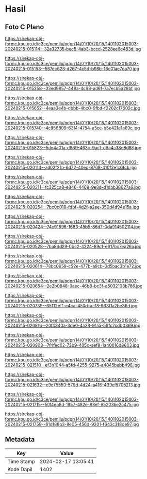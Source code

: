 # Hasil

## Foto C Plano

https://sirekap-obj-formc.kpu.go.id/c3ce/pemilu/pdpr/14/01/10/20/15/1401102015003-20240215-015114--32a32735-bec5-4ab3-bccd-2528ee6c483d.jpg

https://sirekap-obj-formc.kpu.go.id/c3ce/pemilu/pdpr/14/01/10/20/15/1401102015003-20240215-015153--567ec628-d267-4c5d-b98b-16c01ae7da70.jpg

https://sirekap-obj-formc.kpu.go.id/c3ce/pemilu/pdpr/14/01/10/20/15/1401102015003-20240215-015258--33ed9857-448a-4c63-ad61-7a7ecb5a28bf.jpg

https://sirekap-obj-formc.kpu.go.id/c3ce/pemilu/pdpr/14/01/10/20/15/1401102015003-20240215-015652--4eaa3e4b-dbbb-4bc0-9fbd-f2202c17602c.jpg

https://sirekap-obj-formc.kpu.go.id/c3ce/pemilu/pdpr/14/01/10/20/15/1401102015003-20240215-015740--4c856809-63f4-4754-a5ce-b5e421e1a69c.jpg

https://sirekap-obj-formc.kpu.go.id/c3ce/pemilu/pdpr/14/01/10/20/15/1401102015003-20240215-015823--5de4a01a-d869-463c-9ac1-d6a4a38e8d88.jpg

https://sirekap-obj-formc.kpu.go.id/c3ce/pemilu/pdpr/14/01/10/20/15/1401102015003-20240215-020114--ad02f21b-6d72-40ec-8768-410f2e1c6fcb.jpg

https://sirekap-obj-formc.kpu.go.id/c3ce/pemilu/pdpr/14/01/10/20/15/1401102015003-20240215-020211--fc325ca8-e846-4469-9e8d-d1dbb38627a6.jpg

https://sirekap-obj-formc.kpu.go.id/c3ce/pemilu/pdpr/14/01/10/20/15/1401102015003-20240215-020254--7bc0c010-fdbf-4d2f-a2ee-350d4d94e15a.jpg

https://sirekap-obj-formc.kpu.go.id/c3ce/pemilu/pdpr/14/01/10/20/15/1401102015003-20240215-020424--74c91896-1683-45b5-86d7-0da914502114.jpg

https://sirekap-obj-formc.kpu.go.id/c3ce/pemilu/pdpr/14/01/10/20/15/1401102015003-20240215-020528--7ba8dd29-0bc2-4224-89c1-e617bc7ea26a.jpg

https://sirekap-obj-formc.kpu.go.id/c3ce/pemilu/pdpr/14/01/10/20/15/1401102015003-20240215-020614--78bc0959-c52e-477b-a9cb-0d5bac3b1e72.jpg

https://sirekap-obj-formc.kpu.go.id/c3ce/pemilu/pdpr/14/01/10/20/15/1401102015003-20240215-020654--2e2b0848-0aec-46b8-bc3f-a5032103b786.jpg

https://sirekap-obj-formc.kpu.go.id/c3ce/pemilu/pdpr/14/01/10/20/15/1401102015003-20240215-020739--65112ef1-e4ca-450d-ac18-963f1a2be36d.jpg

https://sirekap-obj-formc.kpu.go.id/c3ce/pemilu/pdpr/14/01/10/20/15/1401102015003-20240215-020816--20f4340a-3de0-4a28-91a5-59fc2cdb0369.jpg

https://sirekap-obj-formc.kpu.go.id/c3ce/pemilu/pdpr/14/01/10/20/15/1401102015003-20240215-020903--7f4fec02-73b9-405c-aef8-1a40016d8603.jpg

https://sirekap-obj-formc.kpu.go.id/c3ce/pemilu/pdpr/14/01/10/20/15/1401102015003-20240215-021510--ef3b1044-a5fd-4255-9275-a4845bebb496.jpg

https://sirekap-obj-formc.kpu.go.id/c3ce/pemilu/pdpr/14/01/10/20/15/1401102015003-20240215-021632--e9c75550-579d-4d24-a416-439cf5705213.jpg

https://sirekap-obj-formc.kpu.go.id/c3ce/pemilu/pdpr/14/01/10/20/15/1401102015003-20240215-021715--50f4ea8d-1857-482e-83ef-65203be2c475.jpg

https://sirekap-obj-formc.kpu.go.id/c3ce/pemilu/pdpr/14/01/10/20/15/1401102015003-20240215-021759--61d188b3-8e05-456d-9201-f643c318de97.jpg


## Metadata

| Key        | Value               |
| ---------- | ------------------- |
| Time Stamp | 2024-02-17 13:05:41 |
| Kode Dapil | 1402                |




